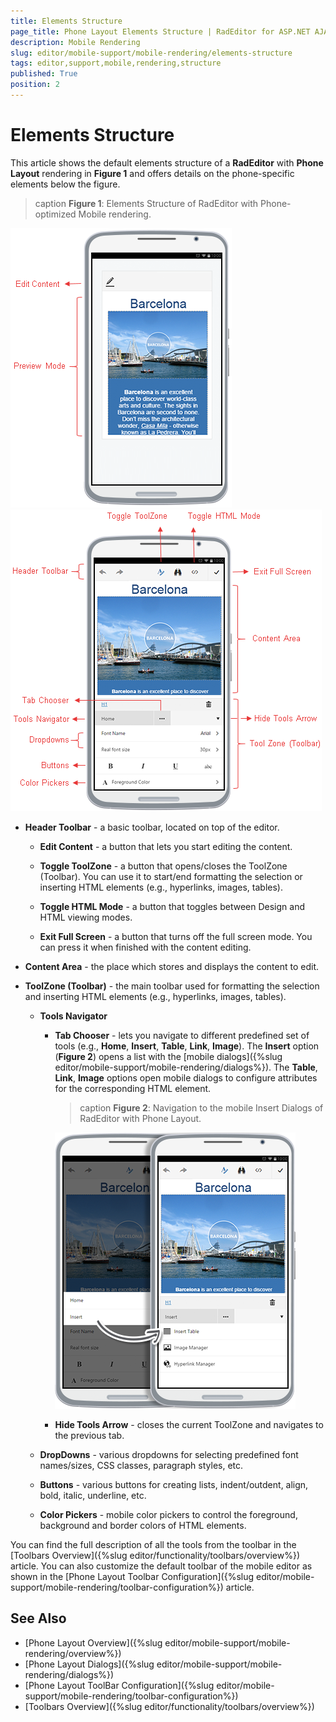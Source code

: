 ```yaml
---
title: Elements Structure
page_title: Phone Layout Elements Structure | RadEditor for ASP.NET AJAX Documentation
description: Mobile Rendering
slug: editor/mobile-support/mobile-rendering/elements-structure
tags: editor,support,mobile,rendering,structure
published: True
position: 2
---
```


# Elements Structure

This article shows the default elements structure of a **RadEditor** with **Phone Layout** rendering in **Figure 1** and offers details on the phone-specific elements below the figure.

>caption **Figure 1**: Elements Structure of RadEditor with Phone-optimized Mobile rendering. 

![Mobile Editor Elements Structure Edit Content Button](./images/mobile-editor-elements-structure-edit-button.png) ![Mobile Editor Elements Structure](./images/mobile-editor-elements-structure.png)

* **Header Toolbar** - a basic toolbar, located on top of the editor.

	* **Edit Content** - a button that lets you start editing the content.
	
	* **Toggle ToolZone** - a button that opens/closes the ToolZone (Toolbar). You can use it to start/end formatting the selection or inserting HTML elements (e.g., hyperlinks, images, tables).
	
	* **Toggle HTML Mode** - a button that toggles between Design and HTML viewing modes.
	
	* **Exit Full Screen** - a button that turns off the full screen mode. You can press it when finished with the content editing.
	
* **Content Area** - the place which stores and displays the content to edit.

* **ToolZone (Toolbar)** - the main toolbar used for formatting the selection and inserting HTML elements (e.g., hyperlinks, images, tables).

	* **Tools Navigator**
	
		* **Tab Chooser** - lets you navigate to different predefined set of tools (e.g., **Home**, **Insert**, **Table**, **Link**, **Image**). The **Insert** option (**Figure 2**) opens a list with the [mobile dialogs]({%slug editor/mobile-support/mobile-rendering/dialogs%}). The **Table**, **Link**, **Image** options open mobile dialogs to configure attributes for the corresponding HTML element.
		
			>caption **Figure 2**: Navigation to the mobile Insert Dialogs of RadEditor with Phone Layout.
			
			![Mobile Editor Insert Dialogs](./images/AJAX_RadEditor_Adaptive_InsertMode_2in1.png)
		
		* **Hide Tools Arrow** - closes the current ToolZone and navigates to the previous tab.
		
	* **DropDowns** - various dropdowns for selecting predefined font names/sizes, CSS classes, paragraph styles, etc.
	
	* **Buttons** - various buttons for creating lists, indent/outdent, align, bold, italic, underline, etc.
	
	* **Color Pickers** - mobile color pickers to control the foreground, background and border colors of HTML elements.

You can find the full description of all the tools from the toolbar in the [Toolbars Overview]({%slug editor/functionality/toolbars/overview%}) article. You can also customize the default toolbar of the mobile editor as shown in the [Phone Layout Toolbar Configuration]({%slug editor/mobile-support/mobile-rendering/toolbar-configuration%}) article.

## See Also

* [Phone Layout Overview]({%slug editor/mobile-support/mobile-rendering/overview%})
* [Phone Layout Dialogs]({%slug editor/mobile-support/mobile-rendering/dialogs%})
* [Phone Layout ToolBar Configuration]({%slug editor/mobile-support/mobile-rendering/toolbar-configuration%})
* [Toolbars Overview]({%slug editor/functionality/toolbars/overview%})